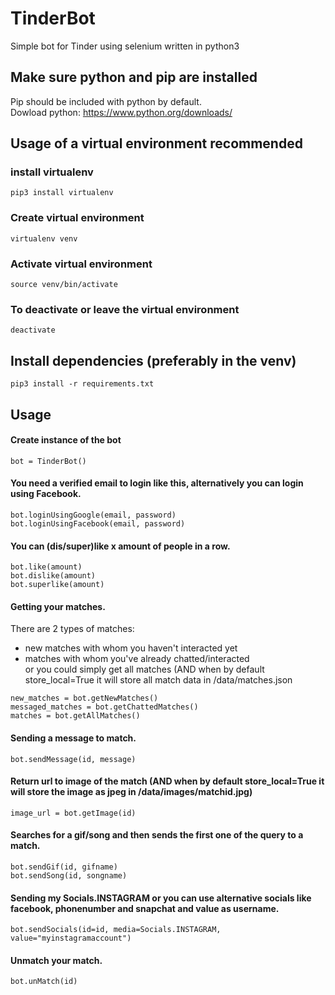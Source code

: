 # TinderBot
Simple bot for Tinder using selenium written in python3

## Make sure python and pip are installed
Pip should be included with python by default.<br/>
Dowload python: https://www.python.org/downloads/

## Usage of a virtual environment recommended
### install virtualenv
```
pip3 install virtualenv 
```
### Create virtual environment
```
virtualenv venv
```
### Activate virtual environment
```
source venv/bin/activate
```
### To deactivate or leave the virtual environment
```
deactivate
```
## Install dependencies (preferably in the venv)
```
pip3 install -r requirements.txt
```
## Usage
#### Create instance of the bot
```
bot = TinderBot()
```
#### You need a verified email to login like this, alternatively you can login using Facebook.
```
bot.loginUsingGoogle(email, password) 
bot.loginUsingFacebook(email, password)
```
#### You can (dis/super)like x amount of people in a row.
```
bot.like(amount) 
bot.dislike(amount)
bot.superlike(amount)
```
#### Getting your matches.
There are 2 types of matches:<br/>
  - new matches with whom you haven't interacted yet</br>
  - matches with whom you've already chatted/interacted</br>
or you could simply get all matches (AND when by default store_local=True it will store all match data in /data/matches.json
```
new_matches = bot.getNewMatches()
messaged_matches = bot.getChattedMatches()
matches = bot.getAllMatches()
```
#### Sending a  message to match.
```
bot.sendMessage(id, message)
```
#### Return url to image of the match (AND when by default store_local=True it will store the image as jpeg in /data/images/matchid.jpg)
```
image_url = bot.getImage(id)
```
#### Searches for a gif/song and then sends the first one of the query to a match.
```
bot.sendGif(id, gifname)
bot.sendSong(id, songname)
```
#### Sending my Socials.INSTAGRAM or you can use alternative socials like facebook, phonenumber and snapchat and value as username.
```
bot.sendSocials(id=id, media=Socials.INSTAGRAM, value="myinstagramaccount")
```
#### Unmatch your match.
```
bot.unMatch(id)
```
